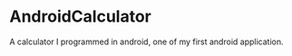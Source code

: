 AndroidCalculator
=================

A calculator I programmed in android, one of my first android application.

